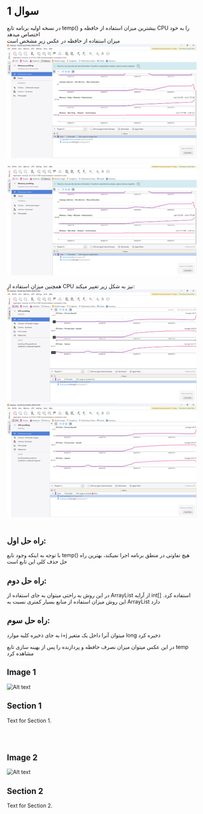  # سوال 1
در نسخه اولیه برنامه تابع temp() بیشترین میزان استفاده از حافظه و CPU را به خود اختصاص میدهد 
 <br>
میزان استفاده از حافظه در عکس زیر مشخص است 
 <br>
 ![Alt text](https://github.com/HamedMajdi/Java-Profiling-with-YourKit/blob/master/Memory%20-%20Before%20temp%20method%20.png)
<br>
 <br>
 ![Alt text](https://github.com/HamedMajdi/Java-Profiling-with-YourKit/blob/master/Memory%20-%20After%20temp%20method.png)
<br>
<br>
همچنین میزان استفاده از CPU نیز به شکل زیر تغییر میکند:
 ![Alt text](https://github.com/HamedMajdi/Java-Profiling-with-YourKit/blob/master/CPU%20-%20Before%20temp%20method%20.png)
 ![Alt text](https://github.com/HamedMajdi/Java-Profiling-with-YourKit/blob/master/CPU%20-%20After%20temp%20method.png)
<br><br>
## راه حل اول:
با توجه به اینکه وجود تابع temp() هیچ تفاوتی در منطق برنامه اجرا نمیکند، بهترین راه حل حذف کلی این تابع است<br>
## راه حل دوم:
 در این روش به راحتی میتوان به جای استفاده از ArrayList<Integer> از آرایه int[] استفاده کرد. این روش میزان استفاده از منابع بسیار کمتری نسبت به ArrayList<Integer> دارد<br>
 

## راه حل سوم:
 به جای ذخیره کلیه موارد i+j میتوان آنرا داخل یک متغیر long ذخیره کرد

 در این عکس میتوان میزان نصرف حافظه و پردازنده را پس از بهینه سازی تابع temp مشاهده کرد

 ## Image 1
   ![Alt text](link_to_image1)

 ## Section 1
   Text for Section 1.

 <br><br>

 ## Image 2
   ![Alt text](link_to_image2)

 ## Section 2
   Text for Section 2.

<br><br>
